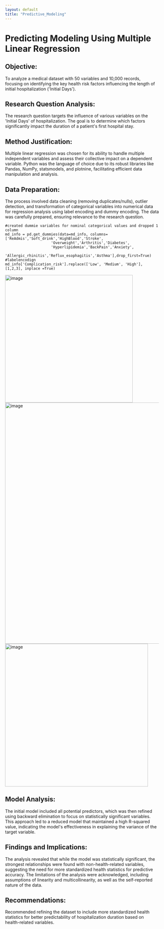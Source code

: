```yaml
---
layout: default
title: "Predictive_Modeling"
---
```

# Predicting Modeling Using Multiple Linear Regression

## Objective:

To analyze a medical dataset with 50 variables and 10,000 records, focusing on identifying the key health risk factors influencing the length of initial hospitalization ('Initial Days').

## Research Question Analysis:

The research question targets the influence of various variables on the 'Initial Days' of hospitalization. The goal is to determine which factors significantly impact the duration of a patient's first hospital stay.

## Method Justification:

Multiple linear regression was chosen for its ability to handle multiple independent variables and assess their collective impact on a dependent variable. Python was the language of choice due to its robust libraries like Pandas, NumPy, statsmodels, and plotnine, facilitating efficient data manipulation and analysis.

## Data Preparation:

The process involved data cleaning (removing duplicates/nulls), outlier detection, and transformation of categorical variables into numerical data for regression analysis using label encoding and dummy encoding. The data was carefully prepared, ensuring relevance to the research question.

```pyhon
#created dummie variables for nominal categorical values and dropped 1 column 
md_info = pd.get_dummies(data=md_info, columns=['ReAdmis','Soft_drink','HighBlood','Stroke',
                     'Overweight','Arthritis','Diabetes',
                     'Hyperlipidemia','BackPain','Anxiety',
                     'Allergic_rhinitis','Reflux_esophagitis','Asthma'],drop_first=True)
#labelencodign
md_info['Complication_risk'].replace(['Low', 'Medium', 'High'], [1,2,3], inplace =True)
```


<img width="418" alt="image" src="https://github.com/santiagom32/santiagom32.github.io/assets/138883598/02d2511e-969a-4185-9f1c-da034e48c524">

<img width="790" alt="image" src="https://github.com/santiagom32/santiagom32.github.io/assets/138883598/e3b42c1c-e85e-4e01-a6b4-2aeb857f27be">

<img width="468" alt="image" src="https://github.com/santiagom32/santiagom32.github.io/assets/138883598/c4268dcd-74db-440c-bea4-bdd8d3ec2a7a">


## Model Analysis:

The initial model included all potential predictors, which was then refined using backward elimination to focus on statistically significant variables. This approach led to a reduced model that maintained a high R-squared value, indicating the model's effectiveness in explaining the variance of the target variable.

## Findings and Implications:

The analysis revealed that while the model was statistically significant, the strongest relationships were found with non-health-related variables, suggesting the need for more standardized health statistics for predictive accuracy.
The limitations of the analysis were acknowledged, including assumptions of linearity and multicollinearity, as well as the self-reported nature of the data.

## Recommendations:

Recommended refining the dataset to include more standardized health statistics for better predictability of hospitalization duration based on health-related variables.
